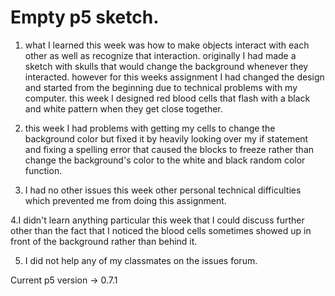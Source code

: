 # Empty p5 sketch.
1. what I learned this week was how to make objects interact with each other as well as recognize that interaction. originally I had made a sketch with skulls that would change the background whenever they interacted. however for this weeks assignment I had changed the design and started from the beginning due to technical problems with my computer. this week I designed red blood cells that flash with a black and white pattern when they get close together.

2. this week I had problems with getting my cells to change the background color but fixed it by heavily looking over my if statement and fixing a spelling error that caused the blocks to freeze rather than change the background's color to the white and black random color function.

3. I had no other issues this week other personal technical difficulties which prevented me from doing this assignment.

4.I didn't learn anything particular this week that I could discuss further other than the fact that I noticed the blood cells sometimes showed up in front of the background rather than behind it.

5. I did not help any of my classmates on the issues forum.




Current p5 version -> 0.7.1
